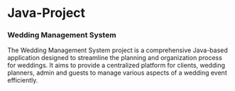 # Java-Project
### Wedding Management System
The Wedding Management System project is a comprehensive Java-based application designed to streamline the planning and organization process for weddings. It aims to provide a centralized platform for clients, wedding planners, admin and guests to manage various aspects of a wedding event efficiently.
